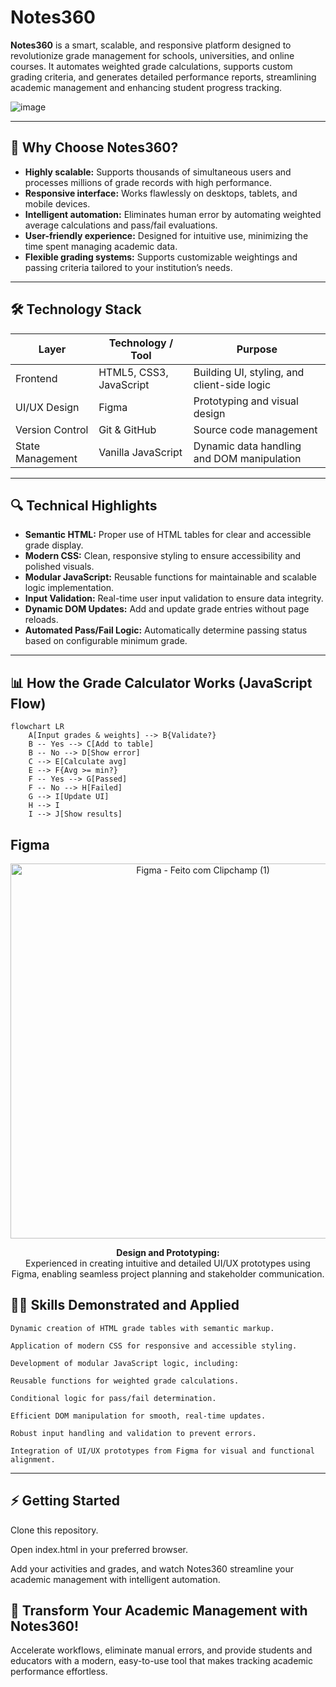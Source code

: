 # Notes360

**Notes360** is a smart, scalable, and responsive platform designed to revolutionize grade management for schools, universities, and online courses. It automates weighted grade calculations, supports custom grading criteria, and generates detailed performance reports, streamlining academic management and enhancing student progress tracking.

<img src="https://github.com/user-attachments/assets/8a87f7ea-7801-42af-abdf-418f9caf4c73" 
     alt="image" 
     style="display: block; margin: 0 auto; max-width: 100%; height: auto;" />

---

## 🚀 Why Choose Notes360?

- **Highly scalable:** Supports thousands of simultaneous users and processes millions of grade records with high performance.
- **Responsive interface:** Works flawlessly on desktops, tablets, and mobile devices.
- **Intelligent automation:** Eliminates human error by automating weighted average calculations and pass/fail evaluations.
- **User-friendly experience:** Designed for intuitive use, minimizing the time spent managing academic data.
- **Flexible grading systems:** Supports customizable weightings and passing criteria tailored to your institution’s needs.

---

## 🛠 Technology Stack

| Layer          | Technology / Tool       | Purpose                                         |
|----------------|------------------------|------------------------------------------------|
| Frontend       | HTML5, CSS3, JavaScript| Building UI, styling, and client-side logic    |
| UI/UX Design   | Figma                  | Prototyping and visual design                   |
| Version Control| Git & GitHub           | Source code management                           |
| State Management | Vanilla JavaScript    | Dynamic data handling and DOM manipulation      |

---

## 🔍 Technical Highlights

- **Semantic HTML:** Proper use of HTML tables for clear and accessible grade display.
- **Modern CSS:** Clean, responsive styling to ensure accessibility and polished visuals.
- **Modular JavaScript:** Reusable functions for maintainable and scalable logic implementation.
- **Input Validation:** Real-time user input validation to ensure data integrity.
- **Dynamic DOM Updates:** Add and update grade entries without page reloads.
- **Automated Pass/Fail Logic:** Automatically determine passing status based on configurable minimum grade.

---

## 📊 How the Grade Calculator Works (JavaScript Flow)

```mermaid
flowchart LR
    A[Input grades & weights] --> B{Validate?}
    B -- Yes --> C[Add to table]
    B -- No --> D[Show error]
    C --> E[Calculate avg]
    E --> F{Avg >= min?}
    F -- Yes --> G[Passed]
    F -- No --> H[Failed]
    G --> I[Update UI]
    H --> I
    I --> J[Show results]
``` 
## Figma
<p align="center">
  <img src="https://github.com/user-attachments/assets/5710789b-ceeb-468c-88fd-c1e74b059c05" alt="Figma - Feito com Clipchamp (1)" width="600" />
</p>

<p align="center">
  <strong>Design and Prototyping:</strong><br>
  Experienced in creating intuitive and detailed UI/UX prototypes using Figma, enabling seamless project planning and stakeholder communication.
</p>

## 🧑‍💻 Skills Demonstrated and Applied
```
Dynamic creation of HTML grade tables with semantic markup.

Application of modern CSS for responsive and accessible styling.

Development of modular JavaScript logic, including:

Reusable functions for weighted grade calculations.

Conditional logic for pass/fail determination.

Efficient DOM manipulation for smooth, real-time updates.

Robust input handling and validation to prevent errors.

Integration of UI/UX prototypes from Figma for visual and functional alignment.
```
---

## ⚡ Getting Started
Clone this repository.

Open index.html in your preferred browser.

Add your activities and grades, and watch Notes360 streamline your academic management with intelligent automation.

## 🌟 Transform Your Academic Management with Notes360!
Accelerate workflows, eliminate manual errors, and provide students and educators with a modern, easy-to-use tool that makes tracking academic performance effortless.
